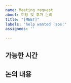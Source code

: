 ```yaml
---
name: Meeting request
about: 미팅 및 추가 논의
title: "[MEET]"
labels: 'help wanted :sos:'
assignees: ''

---
```


## 가능한 시간

## 논의 내용

